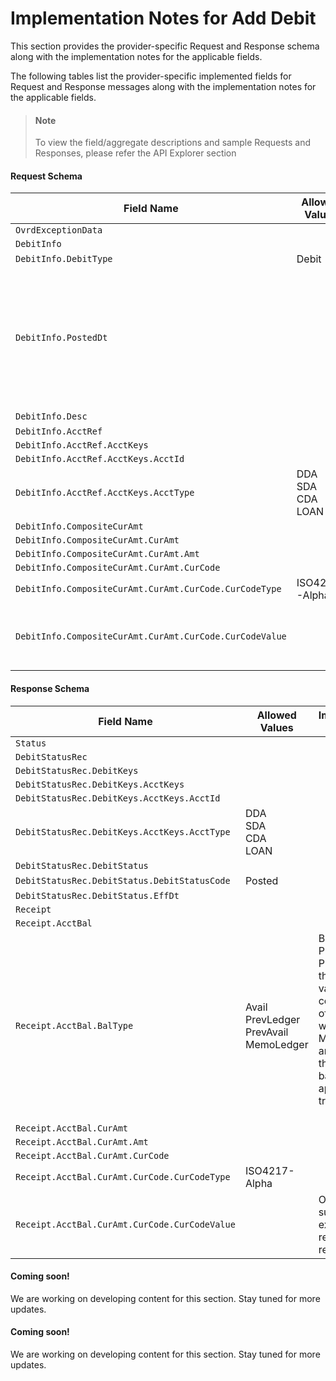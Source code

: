 # Implementation Notes for Add Debit
This section provides the provider-specific Request and Response schema along with the implementation notes for the applicable fields.
<!-- 
type: tab 
titles: Premier, Signature, Cleartouch, 
-->


The following tables list the provider-specific implemented fields for Request and Response messages along with the implementation notes for the applicable fields. 


<!-- theme: info -->
> #### Note
> 
> To view the field/aggregate descriptions and sample Requests and Responses, please refer the API Explorer section


#### Request Schema
|Field Name|Allowed Values|Implementation Note|
|----|----|----|
|`OvrdExceptionData`|||
|`DebitInfo`|||
|`DebitInfo.DebitType`|Debit||
|`DebitInfo.PostedDt`||Posted or expiry date of the debit transaction.<br>For current date processing debits, posted date is not required to be provided.<br><br>|
|`DebitInfo.Desc`|| ***Required**|
|`DebitInfo.AcctRef`|||
|`DebitInfo.AcctRef.AcctKeys`|||
|`DebitInfo.AcctRef.AcctKeys.AcctId`|||
|`DebitInfo.AcctRef.AcctKeys.AcctType`|DDA<br>SDA<br>CDA<br>LOAN||
|`DebitInfo.CompositeCurAmt`|||
|`DebitInfo.CompositeCurAmt.CurAmt`|||
|`DebitInfo.CompositeCurAmt.CurAmt.Amt`|||
|`DebitInfo.CompositeCurAmt.CurAmt.CurCode`|||
|`DebitInfo.CompositeCurAmt.CurAmt.CurCode.CurCodeType`|ISO4217-Alpha||
|`DebitInfo.CompositeCurAmt.CurAmt.CurCode.CurCodeValue`||Only USD is supported and expected to be sent in this field.|
#### Response Schema
|Field Name|Allowed Values|Implementation Note|
|----|----|----|
|`Status`|||
|`DebitStatusRec`|||
|`DebitStatusRec.DebitKeys`|||
|`DebitStatusRec.DebitKeys.AcctKeys`|||
|`DebitStatusRec.DebitKeys.AcctKeys.AcctId`|||
|`DebitStatusRec.DebitKeys.AcctKeys.AcctType`|DDA<br>SDA<br>CDA<br>LOAN<br>||
|`DebitStatusRec.DebitStatus`|||
|`DebitStatusRec.DebitStatus.DebitStatusCode`|Posted <br>||
|`DebitStatusRec.DebitStatus.EffDt`|||
|`Receipt`|||
|`Receipt.AcctBal`|||
|`Receipt.AcctBal.BalType`|Avail<br>PrevLedger<br>PrevAvail<br>MemoLedger <br>|Balance types PrevLedger and PrevAvail are the current values on the core at the time of the request while MemoLeger and Avail reflect the new balance after applying the transaction.<br><br>|
|`Receipt.AcctBal.CurAmt`|||
|`Receipt.AcctBal.CurAmt.Amt`|||
|`Receipt.AcctBal.CurAmt.CurCode`|||
|`Receipt.AcctBal.CurAmt.CurCode.CurCodeType`|ISO4217-Alpha||
|`Receipt.AcctBal.CurAmt.CurCode.CurCodeValue`||Only USD is supported and expected to be returned in the response.|
<!-- type: tab -->


#### Coming soon!
We are working on developing content for this section. Stay tuned for more updates. 


<!-- type: tab -->


#### Coming soon!
We are working on developing content for this section. Stay tuned for more updates. 


<!-- type: tab-end -->
